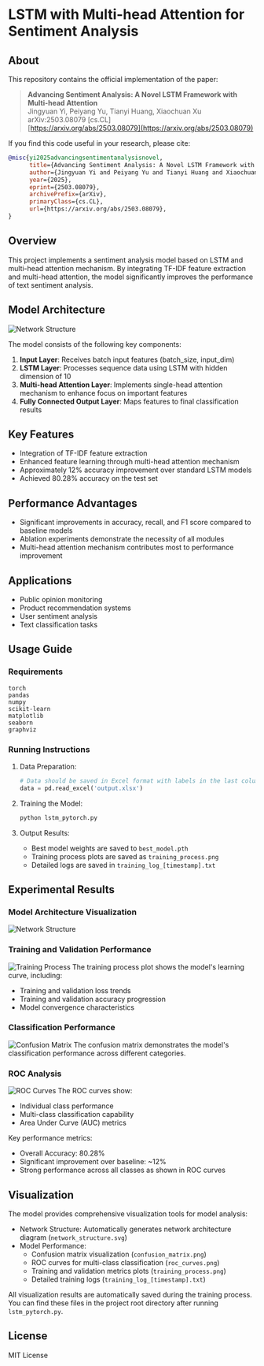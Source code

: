 # LSTM with Multi-head Attention for Sentiment Analysis

## About

This repository contains the official implementation of the paper:

> **Advancing Sentiment Analysis: A Novel LSTM Framework with Multi-head Attention**  
> Jingyuan Yi, Peiyang Yu, Tianyi Huang, Xiaochuan Xu  
> arXiv:2503.08079 [cs.CL]  
> [https://arxiv.org/abs/2503.08079](https://arxiv.org/abs/2503.08079)

If you find this code useful in your research, please cite:

```bibtex
@misc{yi2025advancingsentimentanalysisnovel,
      title={Advancing Sentiment Analysis: A Novel LSTM Framework with Multi-head Attention}, 
      author={Jingyuan Yi and Peiyang Yu and Tianyi Huang and Xiaochuan Xu},
      year={2025},
      eprint={2503.08079},
      archivePrefix={arXiv},
      primaryClass={cs.CL},
      url={https://arxiv.org/abs/2503.08079}, 
}
```

## Overview

This project implements a sentiment analysis model based on LSTM and multi-head attention mechanism. By integrating TF-IDF feature extraction and multi-head attention, the model significantly improves the performance of text sentiment analysis.

## Model Architecture

![Network Structure](network_structure.svg)

The model consists of the following key components:

1. **Input Layer**: Receives batch input features (batch_size, input_dim)
2. **LSTM Layer**: Processes sequence data using LSTM with hidden dimension of 10
3. **Multi-head Attention Layer**: Implements single-head attention mechanism to enhance focus on important features
4. **Fully Connected Output Layer**: Maps features to final classification results

## Key Features

- Integration of TF-IDF feature extraction
- Enhanced feature learning through multi-head attention mechanism
- Approximately 12% accuracy improvement over standard LSTM models
- Achieved 80.28% accuracy on the test set

## Performance Advantages

- Significant improvements in accuracy, recall, and F1 score compared to baseline models
- Ablation experiments demonstrate the necessity of all modules
- Multi-head attention mechanism contributes most to performance improvement

## Applications

- Public opinion monitoring
- Product recommendation systems
- User sentiment analysis
- Text classification tasks

## Usage Guide

### Requirements

```
torch
pandas
numpy
scikit-learn
matplotlib
seaborn
graphviz
```

### Running Instructions

1. Data Preparation:
   ```python
   # Data should be saved in Excel format with labels in the last column
   data = pd.read_excel('output.xlsx')
   ```

2. Training the Model:
   ```python
   python lstm_pytorch.py
   ```

3. Output Results:
   - Best model weights are saved to `best_model.pth`
   - Training process plots are saved as `training_process.png`
   - Detailed logs are saved in `training_log_[timestamp].txt`

## Experimental Results

### Model Architecture Visualization
![Network Structure](network_structure.svg)

### Training and Validation Performance
![Training Process](training_process.png)
The training process plot shows the model's learning curve, including:
- Training and validation loss trends
- Training and validation accuracy progression
- Model convergence characteristics

### Classification Performance
![Confusion Matrix](confusion_matrix.png)
The confusion matrix demonstrates the model's classification performance across different categories.

### ROC Analysis
![ROC Curves](roc_curves.png)
The ROC curves show:
- Individual class performance
- Multi-class classification capability
- Area Under Curve (AUC) metrics

Key performance metrics:
- Overall Accuracy: 80.28%
- Significant improvement over baseline: ~12%
- Strong performance across all classes as shown in ROC curves

## Visualization

The model provides comprehensive visualization tools for model analysis:

- Network Structure: Automatically generates network architecture diagram (`network_structure.svg`)
- Model Performance: 
  - Confusion matrix visualization (`confusion_matrix.png`)
  - ROC curves for multi-class classification (`roc_curves.png`)
  - Training and validation metrics plots (`training_process.png`)
  - Detailed training logs (`training_log_[timestamp].txt`)

All visualization results are automatically saved during the training process. You can find these files in the project root directory after running `lstm_pytorch.py`.


## License

MIT License 